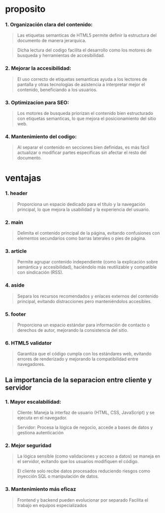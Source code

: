 # proposito
### 1. Organización clara del contenido:
> Las etiquetas semanticas de HTML5 permite definir la estructura del documento de manera jerarquica.

> Dicha lectura del codigo facilita el desarrollo como los motores de busqueda y herramientas de accesibilidad. 

### 2. Mejorar la accesibilidad:
> El uso correcto de etiquetas semanticas ayuda a los lectores de pantalla y otras tecnologias de asistencia a interpretar mejor el contenido, beneficiando a los usuarios.

### 3. Optimizacion para SEO:
> Los motores de busqueda priorizan el contenido bien estructurado con etiquetas semanticas, lo que mejora el posicionamiento del sitio web.

### 4. Mantenimiento del codigo:
> Al separar el contenido en secciones bien definidas, es más fácil actualizar o modificar partes específicas sin afectar el resto del documento.

# ventajas
### 1. header
>Proporciona un espacio dedicado para el título y la navegación principal, lo que mejora la usabilidad y la experiencia del usuario.

### 2. main
>Delimita el contenido principal de la página, evitando confusiones con elementos secundarios como barras laterales o pies de página.

### 3. article
>Permite agrupar contenido independiente (como la explicación sobre semántica y accesibilidad), haciéndolo más reutilizable y compatible con sindicación (RSS).

### 4. aside
>Separa los recursos recomendados y enlaces externos del contenido principal, evitando distracciones pero manteniéndolos accesibles.

### 5. footer
>Proporciona un espacio estándar para información de contacto o derechos de autor, mejorando la consistencia del sitio.

### 6. HTML5 validator
>Garantiza que el código cumpla con los estándares web, evitando errores de renderizado y mejorando la compatibilidad entre navegadores.

## La importancia de la separacion entre cliente y servidor

### 1. Mayor escalabilidad:
>Cliente: Maneja la interfaz de usuario (HTML, CSS, JavaScript) y se ejecuta en el navegador.

>Servidor: Procesa la lógica de negocio, accede a bases de datos y gestiona autenticación

### 2. Mejor seguridad 
>La lógica sensible (como validaciones y acceso a datos) se maneja en el servidor, evitando que los usuarios modifiquen el código.

>El cliente solo recibe datos procesados reduciendo riesgos como inyección SQL o manipulación de datos.

### 3. Mantenimiento más eficaz
>Frontend y backend pueden evolucionar por separado
>Facilita el trabajo en equipos especializados
